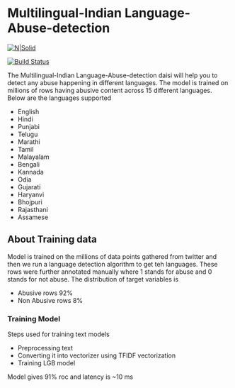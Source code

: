 # Multilingual-Indian Language-Abuse-detection

[![N|Solid](https://media-exp1.licdn.com/dms/image/C560BAQGwSoU6jT3zHA/company-logo_200_200/0/1649031376821?e=2147483647&v=beta&t=wwuPa26cNdV3NmRlxrmOL62Tg5AGEvgpu64-r6jfTbM)](https://nodesource.com/products/nsolid)

[![Build Status](https://travis-ci.org/joemccann/dillinger.svg?branch=master)](https://travis-ci.org/joemccann/dillinger)

The Multilingual-Indian Language-Abuse-detection daisi will help you to detect any abuse happening in different languages. The model is trained on millions of rows having abusive content across 15 different languages.  Below are the languages supported 
- English
- Hindi
- Punjabi
- Telugu
- Marathi 
- Tamil 
- Malayalam 
- Bengali
- Kannada 
- Odia
- Gujarati
- Haryanvi
- Bhojpuri
- Rajasthani
- Assamese

## About Training data

Model is trained on the millions of data points gathered from twitter and then we run a language detection algorithm to get teh languages. These rows were further annotated manually where 1 stands for abuse and 0 stands for not abuse. 
The distribution of target variables is 
- Abusive rows 92%
- Non Abusive rows 8%


### Training Model

Steps used for training text models
- Preprocessing text
- Converting it into vectorizer using TFIDF vectorization
- Training LGB model 


Model gives 91% roc and latency is ~10 ms